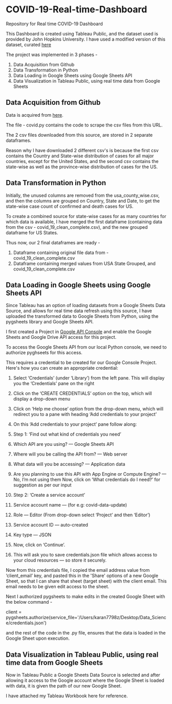 # COVID-19-Real-time-Dashboard

Repository for Real time COVID-19 Dashboard



This Dashboard is created using Tableau Public, and the dataset used is provided by John Hopkins University. I have used a modified version of this dataset, curated [here](https://github.com/imdevskp/covid_19_jhu_data_web_scrap_and_cleaning)

The project was implemented in 3 phases - 
1. Data Acquisition from Github
2. Data Transformation in Python
3. Data Loading in Google Sheets using Google Sheets API
3. Data Visualization in Tableau Public, using real time data from Google Sheets

## Data Acquisition from Github
Data is acquired from [here](https://github.com/imdevskp/covid_19_jhu_data_web_scrap_and_cleaning).

The file - covid.py contains the code to scrape the csv files from this URL. 

The 2 csv files downloaded from this source, are stored in 2 separate dataframes.

Reason why I have downloaded 2 different csv's is because the first csv contains the Country and State-wise distribution of cases for all major countries, except for the United States, and the second csv contains the state-wise as well as the province-wise distribution of cases for the US.

## Data Transformation in Python
Initially, the unused columns are removed from the usa_county_wise.csv, and then the columns are grouped on Country, State and Date, to get the state-wise case count of confirmed and death cases for US.

To create a combined source for state-wise cases for as many countries for which data is available, I have merged the first dataframe (containing data from the csv - covid_19_clean_complete.csv), and the new grouped dataframe for US States.

Thus now, our 2 final dataframes are ready - 
1. Dataframe containing original file data from - covid_19_clean_complete.csv
2. Dataframe containing merged values from USA State Grouped, and covid_19_clean_complete.csv

## Data Loading in Google Sheets using Google Sheets API
Since Tableau has an option of loading datasets from a Google Sheets Data Source, and allows for real time data refresh using this source, I have uploaded the transformed data to Google Sheets from Python, using the pygsheets library and Google Sheets API.

I first created a Project in [Google API Console](https://console.developers.google.com/) and enable the Google Sheets and Google Drive API access for this project.

To access the Google Sheets API from our local Python console, we need to authorize pyghseets for this access.

This requires a credential to be created for our Google Console Project. Here's how you can create an appropriate credential:

1. Select ‘Credentials’ (under ‘Library’) from the left pane. This will display you the ‘Credentials’ pane on the right
2. Click on the ‘CREATE CREDENTIALS’ option on the top, which will display a drop-down menu
3. Click on ‘Help me choose’ option from the drop-down menu, which will redirect you to a pane with heading ‘Add credentials to your project’
4. On this ‘Add credentials to your project’ pane follow along:

5. Step 1: ‘Find out what kind of credentials you need’
6. Which API are you using? — Google Sheets API
7. Where will you be calling the API from? — Web server
8. What data will you be accessing? — Application data
9. Are you planning to use this API with App Engine or Compute Engine? — No, I’m not using them
Now, click on ‘What credentials do I need?’ for suggestion as per our input

10. Step 2: ‘Create a service account’
11. Service account name — (for e.g: covid-data-update)
12. Role — Editor (From drop-down select ‘Project’ and then ‘Editor’)
13. Service account ID — auto-created
14. Key type — JSON
15. Now, click on ‘Continue’.
16. This will ask you to save credentials.json file which allows access to your cloud resources — so store it securely.

Now from this credentials file, I copied the email address value from ‘client_email’ key, and pasted this in the 'Share' options of a new Google Sheet, so that I can share that sheet (target sheet) with the client email. This email needs to be given edit access to the sheet.

Next I authorized pygsheets to make edits in the created Google Sheet with the below command - 

client = pygsheets.authorize(service_file='/Users/karan7798z/Desktop/Data_Science/credentials.json')

and the rest of the code in the .py file, ensures that the data is loaded in the Google Sheet upon execution.

## Data Visualization in Tableau Public, using real time data from Google Sheets
Now in Tableau Public a Google Sheets Data Source is selected and after allowing it access to the Google account where the Google Sheet is loaded with data, it is given the path of our new Google Sheet.

I have attached my Tableau Workbook here for reference.
